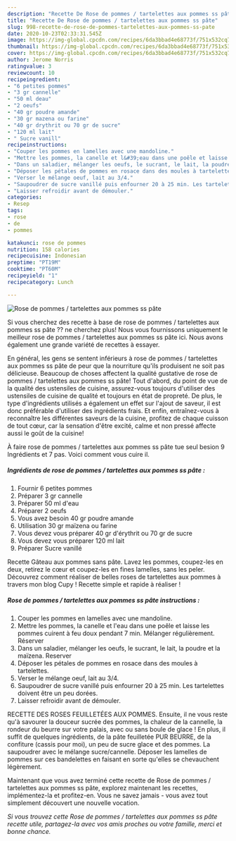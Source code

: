 ```yaml
---
description: "Recette De Rose de pommes / tartelettes aux pommes ss pâte"
title: "Recette De Rose de pommes / tartelettes aux pommes ss pâte"
slug: 998-recette-de-rose-de-pommes-tartelettes-aux-pommes-ss-pate
date: 2020-10-23T02:33:31.545Z
image: https://img-global.cpcdn.com/recipes/6da3bbad4e68773f/751x532cq70/rose-de-pommes-tartelettes-aux-pommes-ss-pate-photo-principale-de-la-recette.jpg
thumbnail: https://img-global.cpcdn.com/recipes/6da3bbad4e68773f/751x532cq70/rose-de-pommes-tartelettes-aux-pommes-ss-pate-photo-principale-de-la-recette.jpg
cover: https://img-global.cpcdn.com/recipes/6da3bbad4e68773f/751x532cq70/rose-de-pommes-tartelettes-aux-pommes-ss-pate-photo-principale-de-la-recette.jpg
author: Jerome Norris
ratingvalue: 3
reviewcount: 10
recipeingredient:
- "6 petites pommes"
- "3 gr cannelle"
- "50 ml deau"
- "2 oeufs"
- "40 gr poudre amande"
- "30 gr mazena ou farine"
- "40 gr drythrit ou 70 gr de sucre"
- "120 ml lait"
- " Sucre vanill"
recipeinstructions:
- "Couper les pommes en lamelles avec une mandoline."
- "Mettre les pommes, la canelle et l&#39;eau dans une poêle et laisse les pommes cuirent à feu doux pendant 7 min. Mélanger régulièrement. Réserver"
- "Dans un saladier, mélanger les oeufs, le sucrant, le lait, la poudre et la maïzena. Reserver"
- "Déposer les pétales de pommes en rosace dans des moules à tartelettes."
- "Verser le mélange oeuf, lait au 3/4."
- "Saupoudrer de sucre vanillé puis enfourner 20 à 25 min. Les tartelettes doivent être un peu dorées."
- "Laisser refroidir avant de démouler."
categories:
- Resep
tags:
- rose
- de
- pommes

katakunci: rose de pommes 
nutrition: 158 calories
recipecuisine: Indonesian
preptime: "PT19M"
cooktime: "PT60M"
recipeyield: "1"
recipecategory: Lunch

---
```



![Rose de pommes / tartelettes aux pommes ss pâte](https://img-global.cpcdn.com/recipes/6da3bbad4e68773f/751x532cq70/rose-de-pommes-tartelettes-aux-pommes-ss-pate-photo-principale-de-la-recette.jpg)

Si vous cherchez des recette à base de rose de pommes / tartelettes aux pommes ss pâte ?? ne cherchez plus! Nous vous fournissons uniquement le meilleur rose de pommes / tartelettes aux pommes ss pâte ici. Nous avons également une grande variété de recettes à essayer.

En général, les gens se sentent inférieurs à rose de pommes / tartelettes aux pommes ss pâte de peur que la nourriture qu'ils produisent ne soit pas délicieuse. Beaucoup de choses affectent la qualité gustative de rose de pommes / tartelettes aux pommes ss pâte! Tout d'abord, du point de vue de la qualité des ustensiles de cuisine, assurez-vous toujours d'utiliser des ustensiles de cuisine de qualité et toujours en état de propreté. De plus, le type d'ingrédients utilisés a également un effet sur l'ajout de saveur, il est donc préférable d'utiliser des ingrédients frais. Et enfin, entraînez-vous à reconnaître les différentes saveurs de la cuisine, profitez de chaque cuisson de tout cœur, car la sensation d'être excité, calme et non pressé affecte aussi le goût de la cuisine!

<!--inarticleads1-->

À faire rose de pommes / tartelettes aux pommes ss pâte tue seul besion 9 Ingrédients et 7 pas. Voici comment vous cuire il.

##### Ingrédients de rose de pommes / tartelettes aux pommes ss pâte :

1. Fournir 6 petites pommes
1. Préparer 3 gr cannelle
1. Préparer 50 ml d&#39;eau
1. Préparer 2 oeufs
1. Vous avez besoin 40 gr poudre amande
1. Utilisation 30 gr maïzena ou farine
1. Vous devez vous préparer 40 gr d&#39;érythrit ou 70 gr de sucre
1. Vous devez vous préparer 120 ml lait
1. Préparer  Sucre vanillé


Recette Gâteau aux pommes sans pâte. Lavez les pommes, coupez-les en deux, retirez le cœur et coupez-les en fines lamelles, sans les peler. Découvrez comment réaliser de belles roses de tartelettes aux pommes à travers mon blog Cupy ! Recette simple et rapide à réaliser ! 

<!--inarticleads2-->

##### Rose de pommes / tartelettes aux pommes ss pâte instructions :

1. Couper les pommes en lamelles avec une mandoline.
1. Mettre les pommes, la canelle et l&#39;eau dans une poêle et laisse les pommes cuirent à feu doux pendant 7 min. Mélanger régulièrement. Réserver
1. Dans un saladier, mélanger les oeufs, le sucrant, le lait, la poudre et la maïzena. Reserver
1. Déposer les pétales de pommes en rosace dans des moules à tartelettes.
1. Verser le mélange oeuf, lait au 3/4.
1. Saupoudrer de sucre vanillé puis enfourner 20 à 25 min. Les tartelettes doivent être un peu dorées.
1. Laisser refroidir avant de démouler.


RECETTE DES ROSES FEUILLETÉES AUX POMMES. Ensuite, il ne vous reste qu&#39;à savourer la douceur sucrée des pommes, la chaleur de la cannelle, la rondeur du beurre sur votre palais, avec ou sans boule de glace ! En plus, il suffit de quelques ingrédients, de la pâte feuilletée PUR BEURRE, de la confiture (cassis pour moi), un peu de sucre glace et des pommes. La saupoudrer avec le mélange sucre/cannelle. Déposer les lamelles de pommes sur ces bandelettes en faisant en sorte qu&#39;elles se chevauchent légèrement. 

<!--inarticleads1-->

<p>
Maintenant que vous avez terminé cette recette de Rose de pommes / tartelettes aux pommes ss pâte, explorez maintenant les recettes, implémentez-la et profitez-en. Vous ne savez jamais - vous avez tout simplement découvert une nouvelle vocation.
</p>

<p>
<i>Si vous trouvez cette Rose de pommes / tartelettes aux pommes ss pâte recette utile, partagez-la avec vos amis proches ou votre famille, merci et bonne chance.</i>
</p>
